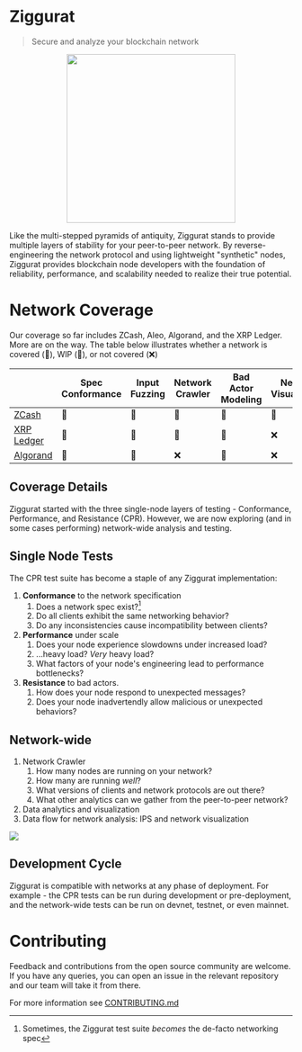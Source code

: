 # Ziggurat
> Secure and analyze your blockchain network

<p align="center">
    <img src="https://github.com/runziggurat/.github/blob/main/profile/assets/logo.png" height="300px">
</p>

Like the multi-stepped pyramids of antiquity, Ziggurat stands to provide multiple layers of stability for your peer-to-peer network. By reverse-engineering the network protocol and using lightweight "synthetic" nodes, Ziggurat provides blockchain node developers with the foundation of reliability, performance, and scalability needed to realize their true potential.

# Network Coverage

Our coverage so far includes ZCash, Aleo, Algorand, and the XRP Ledger. More are on the way. The table below illustrates whether a network is covered (💚), WIP (🚧), or not covered (❌)

|  &nbsp;            | Spec Conformance | Input Fuzzing | Network Crawler | Bad Actor Modeling | Network Visualization | Performance Benchmarking |
|--------------------|------------------|---------------|-----------------|--------------------|-----------------------|--------------------------|
| [ZCash]            | 💚               | 💚            | 💚              | 💚                 | 💚                    | 💚                       |
| [XRP Ledger]       | 💚               | 💚            | 💚              | 💚                 | ❌                    | 💚                       |
| [Algorand]         | 💚               | 💚            | ❌              | 💚                 | ❌                    | 💚                       |

[Zcash]: https://github.com/runziggurat/zcash
[XRP Ledger]: https://github.com/runziggurat/xrpl
[Algorand]: https://github.com/runziggurat/algorand

## Coverage Details

Ziggurat started with the three single-node layers of testing - Conformance, Performance, and Resistance (CPR). However, we are now exploring (and in some cases performing) network-wide analysis and testing.

## Single Node Tests

The CPR test suite has become a staple of any Ziggurat implementation:

1. **Conformance** to the network specification
   1. Does a network spec exist?[^1]
   2. Do all clients exhibit the same networking behavior?
   3. Do any inconsistencies cause incompatibility between clients?
2. **Performance** under scale
   1. Does your node experience slowdowns under increased load?
   2. ...heavy load? _Very_ heavy load?
   3. What factors of your node's engineering lead to performance bottlenecks?
3. **Resistance** to bad actors.
   1. How does your node respond to unexpected messages?
   2. Does your node inadvertendly allow malicious or unexpected behaviors?

## Network-wide

1. Network Crawler
   1. How many nodes are running on your network?
   2. How many are running _well_?
   3. What versions of clients and network protocols are out there?
   4. What other analytics can we gather from the peer-to-peer network?
2. Data analytics and visualization
3. Data flow for network analysis: IPS and network visualization

![](/profile/assets/p2p-dataflow.png)


<!-- 2. Testnet Red-Teaming (coming soon!) -->
<!-- 2. DoS protection (coming soon!) -->

## Development Cycle

Ziggurat is compatible with networks at any phase of deployment. For example - the CPR tests can be run during development or pre-deployment, and the network-wide tests can be run on devnet, testnet, or even mainnet.

[^1]: Sometimes, the Ziggurat test suite _becomes_ the de-facto networking spec

# Contributing

Feedback and contributions from the open source community are welcome. If you have any queries, you can open an issue in the relevant repository and our team will take it from there.

For more information see [CONTRIBUTING.md](https://github.com/runziggurat/.github/blob/main/CONTRIBUTING.md)
